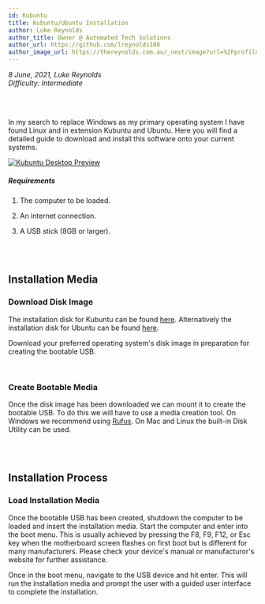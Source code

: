 ```yaml
---
id: Kubuntu
title: Kubuntu/Ubuntu Installation
author: Luke Reynolds
author_title: Owner @ Automated Tech Solutions
author_url: https://github.com/lreynolds188
author_image_url: https://thereynolds.com.au/_next/image?url=%2Fprofile.jpg&w=256&q=75
---
```


<i>8 June, 2021, Luke Reynolds</i><br/>
<i>Difficulty: Intermediate</i>

<br/><br/>

In my search to replace Windows as my primary operating system I have found Linux and in extension Kubuntu and Ubuntu. Here you will find a detailed guide to download and install this software onto your current systems.

[<img alt="Kubuntu Desktop Preview" src="/img/KubuntuDesktop.png" />](https://kubuntu.org/)

##### Requirements
1. The computer to be loaded.

2. An internet connection.

3. A USB stick (8GB or larger).

<!--truncate-->

<br/><br/>

<h2>Installation Media</h2>

### Download Disk Image
The installation disk for Kubuntu can be found [here](https://kubuntu.org/getkubuntu/). Alternatively the installation disk for Ubuntu can be found [here](https://ubuntu.com/download).

Download your preferred operating system's disk image in preparation for creating the bootable USB.

<br/>

### Create Bootable Media
Once the disk image has been downloaded we can mount it to create the bootable USB. To do this we will have to use a media creation tool.
On Windows we recommend using [Rufus](https://rufus.ie/en/). On Mac and Linux the built-in Disk Utility can be used.

<br/><br/>

<h2>Installation Process</h2>

### Load Installation Media
Once the bootable USB has been created, shutdown the computer to be loaded and insert the installation media. Start the computer and enter into the boot menu. This is usually achieved by pressing the F8, F9, F12, or Esc key when the motherboard screen flashes on first boot but is different for many manufacturers. Please check your device's manual or manufacturor's website for further assistance.

Once in the boot menu, navigate to the USB device and hit enter. This will run the installation media and prompt the user with a guided user interface to complete the installation.